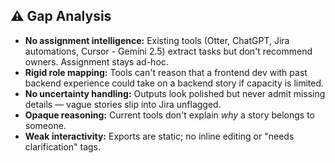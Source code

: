 ## ⚠️ Gap Analysis

* **No assignment intelligence:** Existing tools (Otter, ChatGPT, Jira automations, Cursor - Gemini 2.5) extract tasks but don't recommend owners. Assignment stays ad-hoc.
* **Rigid role mapping:** Tools can't reason that a frontend dev with past backend experience could take on a backend story if capacity is limited.
* **No uncertainty handling:** Outputs look polished but never admit missing details — vague stories slip into Jira unflagged.
* **Opaque reasoning:** Current tools don't explain *why* a story belongs to someone.
* **Weak interactivity:** Exports are static; no inline editing or "needs clarification" tags.
